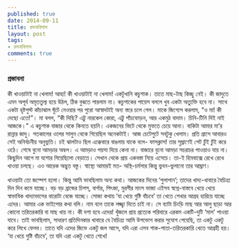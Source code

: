 ```yaml
---
published: true
date: 2014-09-11
title: রসনাবিলাস
layout: post
tags:
- রসনাবিলাস
comments: true
---
```

### প্রস্তাবনা

কী খাওয়াটাই না খেলাম! আহা! কী খাওয়াটাই না খেলাম! একটুখানি কচুশাক। তাতে মাছ-টাছ কিচ্ছু নেই। কী জাদুতে এমন অপূর্ব অমৃততুল্য হয়ে উঠল, ঠিক বুঝতে পারলাম না। কচুশাকের পায়েস বললে খুব একটা অত্যুক্তি হবে না। সাথে একটা হৃষ্টপুস্ট কাঁচাঝাল ঘুঁটে নেওয়ার পর পুরো আস্বাদটাই অন্য স্তরে চলে গেল। মাকে জিগ্যেস করলাম, “ও মা! কী দেছো এতে!”। মা বলল, “কী দিছি? এট্টু নারকেল কোরা, এট্টু পাঁচফোড়ন, আর একমুঠ বাদাম। চিনি-টিনি দিই নাই আজকে।” এ কচুশাক বাজার থেকে কিনতে হয়নি। একজনের ভিটে থেকে মুফতে চেয়ে আনা। বাকিটা আমার মা’র রান্নার জাদু। গতকালের ওলের সালুন থেকে গিয়েছিল অনেকটাই। আজ চেটেপুটে সবটুকু খেলাম। প্রতি গ্রাসে আবারও সেই অনির্বচনীয় অনুভুতি। চই ঝালটাও ছিল এক্কেবারে বাঙলায় যাকে বলে- ফাসক্লাস! তার সুঘ্রাণেই পেট চুঁই চুঁই করে ওঠে। শেষে বুনো আমড়ার অম্বল। এ আমড়াও পয়সা দিয়ে কেনা না। বাজারে বুনো আমড়া সচরাচর পাওয়াও যায় না। কিছুদিন আগে মা যশোর গিয়েছিলো বেড়াতে। সেখান থেকে প্রায় একবস্তা নিয়ে এসেচে। তা-ই হিমবাক্সে রেখে রেখে খাওয়া চলছে। এও আরেক অদ্ভুত বস্তু। স্বাস্থ্যে আমারই মত- অস্থি-চর্মসার কিন্তু ভুবন-ভুলানো তার আঘ্রাণ।

খাওয়াটা তো জম্পেশ হলো। কিন্তু আমি ভাবছিলাম অন্য কথা। আজকের দিনের ‘পুলাপান’; তাদের খাদ্য-খাবারে বৈচিত্র্য দিন দিন কমে যাচ্ছে। বড় বড় ব্রান্ডের চিপস্, বার্গার, পিৎজা, মুরগীর মাংস ভাজা এইসব স্বপ্নে-বাস্তবে খেয়ে খেয়ে স্বাভাবিক খাদ্যাভাসের বারোটা বেজে যাচ্ছে। সোজা কথায় ‘যা খেয়ে গুষ্টি বাঁচবে’ তা খেতে শেখার আগ্রহ হারিয়ে যাচ্ছে এদের। আমার এক ভাইপোর কথা বলি। নাম বলে তাকে লজ্জ্বা দিতে চাই না। সে ব্যাটা চিংড়ি মাছ আর আলু ছাড়া আর কোনো তরিতরকারি বা মাছ খায় না। কী দশা হবে এদের! খুঁজলে প্রায় প্রত্যেক পরিবারে এরকম একটি-দুটি ‘মাল’ পাওয়া যাবে। তাই ভাবছিলাম, সাধারণ প্রতিদিনকার খাবারে যে বৈচিত্র্য আমি উপভোগ করার সুযোগ পেয়েছি, তা একটু একটু করে লিখে ফেলব। তাতে যদি এদের জিভে একটু জল আসে, যদি এরা এসব শাক-পাতা-তরিতরকারি খেতে আগ্রহী হয়। ‘যা খেয়ে গুষ্টি বাঁচবে’, তা যদি এরা একটু খেতে শেখে!
